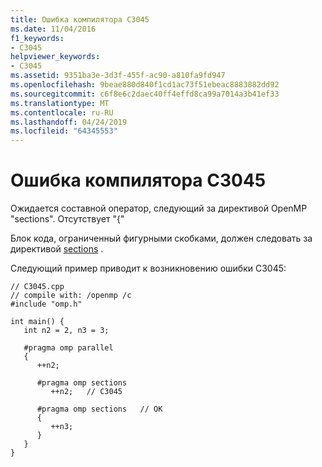 ```yaml
---
title: Ошибка компилятора C3045
ms.date: 11/04/2016
f1_keywords:
- C3045
helpviewer_keywords:
- C3045
ms.assetid: 9351ba3e-3d3f-455f-ac90-a810fa9fd947
ms.openlocfilehash: 9beae880d840f1cd1ac73f51ebeac8883882dd92
ms.sourcegitcommit: c6f8e6c2daec40ff4effd8ca99a7014a3b41ef33
ms.translationtype: MT
ms.contentlocale: ru-RU
ms.lasthandoff: 04/24/2019
ms.locfileid: "64345553"
---
```

# <a name="compiler-error-c3045"></a>Ошибка компилятора C3045

Ожидается составной оператор, следующий за директивой OpenMP "sections". Отсутствует "{"

Блок кода, ограниченный фигурными скобками, должен следовать за директивой [sections](../../parallel/openmp/reference/sections-openmp.md) .

Следующий пример приводит к возникновению ошибки C3045:

```
// C3045.cpp
// compile with: /openmp /c
#include "omp.h"

int main() {
   int n2 = 2, n3 = 3;

   #pragma omp parallel
   {
      ++n2;

      #pragma omp sections
         ++n2;   // C3045

      #pragma omp sections   // OK
      {
         ++n3;
      }
   }
}
```